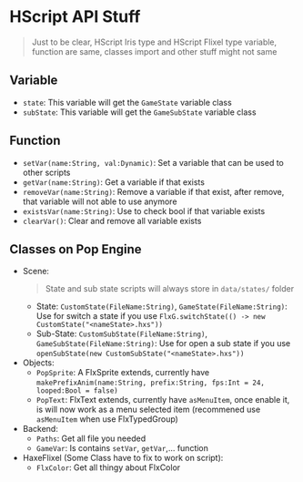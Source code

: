 # HScript API Stuff
> Just to be clear, HScript Iris type and HScript Flixel type variable, function are same, classes import and other stuff might not same

## Variable
- `state`: This variable will get the `GameState` variable class
- `subState`: This variable will get the `GameSubState` variable class
## Function
- `setVar(name:String, val:Dynamic)`: Set a variable that can be used to other scripts
- `getVar(name:String)`: Get a variable if that exists
- `removeVar(name:String)`: Remove a variable if that exist, after remove, that variable will not able to use anymore
- `existsVar(name:String)`: Use to check bool if that variable exists
- `clearVar()`: Clear and remove all variable exists
## Classes on Pop Engine
- Scene:
    > State and sub state scripts will always store in `data/states/` folder
    - State: `CustomState(FileName:String)`, `GameState(FileName:String)`: Use for switch a state if you use `FlxG.switchState(() -> new CustomState("<nameState>.hxs"))`
    - Sub-State: `CustomSubState(FileName:String)`, `GameSubState(FileName:String)`: Use for open a sub state if you use `openSubState(new CustomSubState("<nameState>.hxs"))`
- Objects:
    - `PopSprite`: A FlxSprite extends, currently have `makePrefixAnim(name:String, prefix:String, fps:Int = 24, looped:Bool = false)`
    - `PopText`: FlxText extends, currently have `asMenuItem`, once enable it, is will now work as a menu selected item (recommened use `asMenuItem` when use FlxTypedGroup)
- Backend:
    - `Paths`: Get all file you needed
    - `GameVar`: Is contains `setVar`, `getVar`,... function
- HaxeFlixel (Some Class have to fix to work on script):
    - `FlxColor`: Get all thingy about FlxColor